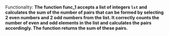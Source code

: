 Functionality: **The function func_1 accepts a list of integers `lst` and calculates the sum of the number of pairs that can be formed by selecting 2 even numbers and 2 odd numbers from the list. It correctly counts the number of even and odd elements in the list and calculates the pairs accordingly. The function returns the sum of these pairs.**